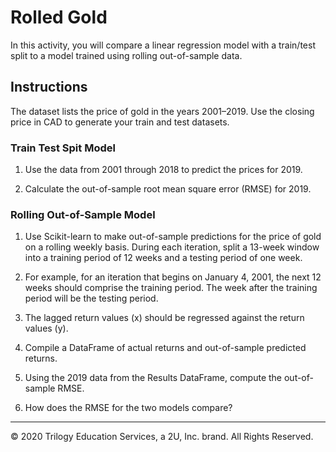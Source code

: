 # Rolled Gold

In this activity, you will compare a linear regression model with a train/test split to a model trained using rolling out-of-sample data.

## Instructions

The dataset lists the price of gold in the years 2001–2019. Use the closing price in CAD to generate your train and test datasets.

### Train Test Spit Model

1. Use the data from 2001 through 2018 to predict the prices for 2019.

2. Calculate the out-of-sample root mean square error (RMSE) for 2019.

### Rolling Out-of-Sample Model

1. Use Scikit-learn to make out-of-sample predictions for the price of gold on a rolling weekly basis. During each iteration, split a 13-week window into a training period of 12 weeks and a testing period of one week.

2. For example, for an iteration that begins on January 4, 2001, the next 12 weeks should comprise the training period. The week after the training period will be the testing period.

3. The lagged return values (x) should be regressed against the return values (y).

4. Compile a DataFrame of actual returns and out-of-sample predicted returns.

5. Using the 2019 data from the Results DataFrame, compute the out-of-sample RMSE.

6. How does the RMSE for the two models compare?

---

© 2020 Trilogy Education Services, a 2U, Inc. brand. All Rights Reserved.
